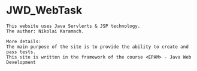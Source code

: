 # JWD_WebTask
	This website uses Java Servlerts & JSP technology.
	The author: Nikolai Karamach.

	More details:
	The main purpose of the site is to provide the ability to create and pass tests.
	This site is written in the framework of the course <EPAM> - Java Web Development
